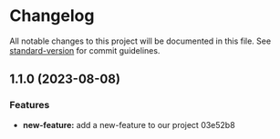 # Changelog

All notable changes to this project will be documented in this file. See [standard-version](https://github.com/conventional-changelog/standard-version) for commit guidelines.

## 1.1.0 (2023-08-08)


### Features

* **new-feature:** add a new-feature to our project 03e52b8
